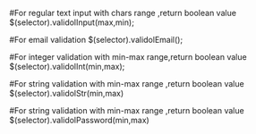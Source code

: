 
#For regular text input with chars range ,return boolean  value
$(selector).validolInput(max,min);

#For email validation
$(selector).validolEmail();

#For integer validation  with min-max  range,return boolean  value
$(selector).validolInt(min,max);

#For string validation with min-max range ,return boolean  value
$(selector).validolStr(min,max)

#For string validation with min-max range ,return boolean  value
$(selector).validolPassword(min,max)


